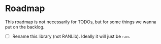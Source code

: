 # Roadmap

This roadmap is not necessarily for TODOs, but for some things we wanna put on the backlog.

- [ ] Rename this library (not RANLib). Ideally it will just be `ran`.
